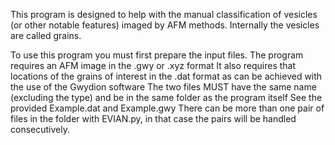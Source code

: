 This program is designed to help with the manual classification of vesicles (or other notable features) imaged by AFM methods.
Internally the vesicles are called grains.

To use this program you must first prepare the input files.
The program requires an AFM image in the .gwy or .xyz format
It also requires that locations of the grains of interest in the .dat format as can be achieved with the use of the Gwydion software
The two files MUST have the same name (excluding the type) and be in the same folder as the program itself
See the provided Example.dat and Example.gwy
There can be more than one pair of files in the folder with EVIAN.py, in that case the pairs will be handled consecutively.

